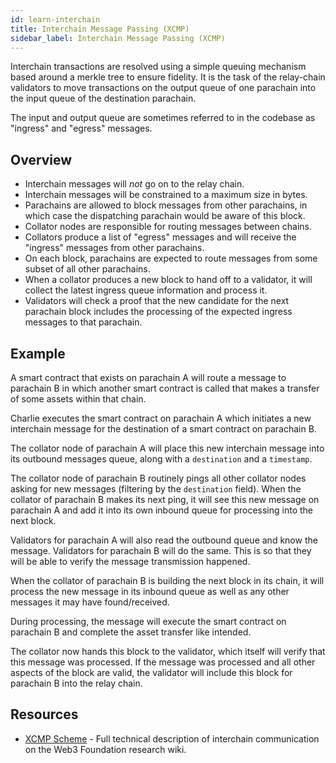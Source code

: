 ```yaml
---
id: learn-interchain
title: Interchain Message Passing (XCMP)
sidebar_label: Interchain Message Passing (XCMP)
---
```


Interchain transactions are resolved using a simple queuing mechanism based around a merkle tree to ensure fidelity. It is the task of the relay-chain validators to move transactions on the output queue of one parachain into the input queue of the destination parachain.

The input and output queue are sometimes referred to in the codebase as "ingress" and "egress" messages.

## Overview

- Interchain messages will _not_ go on to the relay chain.
- Interchain messages will be constrained to a maximum size in bytes.
- Parachains are allowed to block messages from other parachains, in which case the dispatching parachain would be aware of this block.
- Collator nodes are responsible for routing messages between chains.
- Collators produce a list of "egress" messages and will receive the "ingress" messages from other parachains.
- On each block, parachains are expected to route messages from some subset of all other parachains.
- When a collator produces a new block to hand off to a validator, it will collect the latest ingress queue information and process it.
- Validators will check a proof that the new candidate for the next parachain block includes the processing of the expected ingress messages to that parachain.

## Example

A smart contract that exists on parachain A will route a message to parachain B in which another smart contract is called that makes a transfer of some assets within that chain.

Charlie executes the smart contract on parachain A which initiates a new interchain message for the destination of a smart contract on parachain B.

The collator node of parachain A will place this new interchain message into its outbound messages queue, along with a `destination` and a `timestamp`.

The collator node of parachain B routinely pings all other collator nodes asking for new messages (filtering by the `destination` field). When the collator of parachain B makes its next ping, it will see this new message on parachain A and add it into its own inbound queue for processing into the next block.

Validators for parachain A will also read the outbound queue and know the message. Validators for parachain B will do the same. This is so that they will be able to verify the message transmission happened.

When the collator of parachain B is building the next block in its chain, it will process the new message in its inbound queue as well as any other messages it may have found/received.

During processing, the message will execute the smart contract on parachain B and complete the asset transfer like intended.

The collator now hands this block to the validator, which itself will verify that this message was processed. If the message was processed and all other aspects of the block are valid, the validator will include this block for parachain B into the relay chain.

## Resources

- [XCMP Scheme](https://research.web3.foundation/en/latest/polkadot/ICMP.html) - Full technical description of interchain communication on the Web3 Foundation research wiki.
